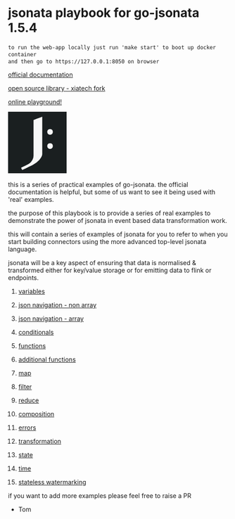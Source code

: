 # jsonata playbook for go-jsonata 1.5.4

```
to run the web-app locally just run 'make start' to boot up docker container
and then go to https://127.0.0.1:8050 on browser
```

[official documentation](https://docs.jsonata.org/overview.html)

[open source library - xiatech fork](https://github.com/xiatechs/jsonata-go)

[online playground!](https://fern91.com/js/)

![](jsonatalogo.PNG) 

this is a series of practical examples of go-jsonata. 
the official documentation is helpful, but some of us 
want to see it being used with 'real' examples. 

the purpose of this playbook is to provide a series of real 
examples to demonstrate the power of jsonata in event based
data transformation work.

this will contain a series of examples of jsonata
for you to refer to when you start building connectors
using the more advanced top-level jsonata language.

jsonata will be a key aspect of ensuring that data is 
normalised & transformed either for key/value storage
or for emitting data to flink or endpoints.

1) [variables](variables.md)

2) [json navigation - non array](navigation-nonarray.md)

3) [json navigation - array](navigation-array.md)

4) [conditionals](conditionals.md)

5) [functions](functions.md)

6) [additional functions](additional.md)

7) [map](map.md)

8) [filter](filter.md)

9) [reduce](reduce.md)

10) [composition](composition.md)

11) [errors](errors.md)

12) [transformation](transformation.md)

13) [state](state.md)

14) [time](time.md)

15) [stateless watermarking](watermark.md)

if you want to add more examples please feel free to raise a PR
- Tom
